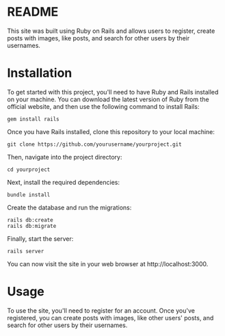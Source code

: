 # README

This site was built using Ruby on Rails and allows users to register, create posts with images, like posts, and search for other users by their usernames.

# Installation
To get started with this project, you'll need to have Ruby and Rails installed on your machine. You can download the latest version of Ruby from the official website, and then use the following command to install Rails:
```
gem install rails
```

Once you have Rails installed, clone this repository to your local machine:
```
git clone https://github.com/yourusername/yourproject.git
```

Then, navigate into the project directory:
```
cd yourproject
```

Next, install the required dependencies:
```
bundle install
```

Create the database and run the migrations:
```
rails db:create
rails db:migrate
```

Finally, start the server:
```
rails server
```

You can now visit the site in your web browser at http://localhost:3000.

# Usage
To use the site, you'll need to register for an account. Once you've registered, you can create posts with images, like other users' posts, and search for other users by their usernames.

